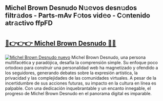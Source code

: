## Michel Brown Desnudo N𝚞𝚎vos desn𝚞dos filtr𝚊dos - Parts-mAv F𝚘tos vid𝚎o - C𝚘ntenido atr𝚊ctivo ffpFD

# <h2><a href="http://mb7fyk.tromn.icu/?c=Michel+Brown+Desnudo">🔗👉👉👉 Michel Brown Desnudo 🔗🔗</a></h2>

[![Michel Brown Desnudo nuevo](https://i.imgur.com/pEAQMta.gif)](http://mb7fyk.tromn.icu/?c=Michel+Brown+Desnudo)
Michel Brown Desnudo, una persona multifacética y paradójica, desafía la comprensión simple. Su enfoque poco ortodoxo para construir una personalidad web ha magnetizado y ofendido a los seguidores, generando debates sobre la expresión artística, la privacidad y las complejidades de las comunidades virtuales. A pesar de la incertidumbre de sus acciones futuras, su impacto en la cultura en línea es palpable. Con una dedicación inquebrantable y un encanto innegable, el progreso de Michel Brown Desnudo en el panorama digital es imparable.
